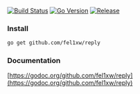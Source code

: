 [![Build Status](https://action-badges.now.sh/fel1xw/reply)](https://github.com/fel1xw/reply/actions)
[![Go Version](https://img.shields.io/github/go-mod/go-version/fel1xw/reply)](https://img.shields.io/github/go-mod/go-version/fel1xw/reply)
[![Release](https://img.shields.io/github/v/tag/fel1xw/reply)](https://img.shields.io/github/v/tag/fel1xw/reply)

### Install

```bash
go get github.com/fel1xw/reply
```

### Documentation
[https://godoc.org/github.com/fel1xw/reply](https://godoc.org/github.com/fel1xw/reply)
